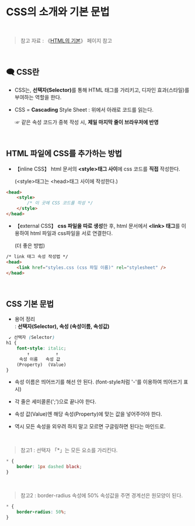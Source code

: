 # CSS의 소개와 기본 문법

<br/>

>  참고 자료 : 《<a href="https://github.com/SangYoonLee1231/TIL/blob/main/HTML%20%26%20CSS/html_basic_concept.md">HTML의 기본</a>》 페이지 참고

<br/>

## 🗨 CSS란

*  CSS는, <strong>선택자(Selector)</strong>를 통해 HTML 태그를 가리키고, 디자인 효과(스타일)를 부여하는 역할을 한다.

* CSS = <strong>Cascading</strong> Style Sheet : 위에서 아래로 코드를 읽는다.  

  ☞ 같은 속성 코드가 중복 작성 시, <strong>제일 마지막 줄이 브라우저에 반영</strong>

<br/>

## HTML 파일에 CSS를 추가하는 방법

*  【inline CSS】 html 문서의 <strong>\<style>태그 사이</strong>에 css 코드를 <strong>직접</strong> 작성한다.  

   (\<style>태그는 \<head>태그 사이에 작성한다.)

```html
<head>
    <style>
        /* 이 곳에 CSS 코드를 작성 */
    </style>
</head>
```

*  【external CSS】 <strong>css 파일을 따로 생성</strong>한 후, html 문서에서 <strong>\<link> 태그</strong>를 이용하여 html 파일과 css파일을 서로 연결한다.  

   (더 좋은 방법)

```html
/* link 태그 속성 작성법 */
<head>
    <link href="styles.css (css 파일 이름)" rel="stylesheet" />
</head>
```

<br/>

## CSS 기본 문법

* 용어 정리  
: <strong>선택자(Selector), 속성 (속성이름, 속성값)</strong>
```css
 ↙ 선택자 (Selector)
h1 {
    font-style: italic;
        ↑          ↑
     속성 이름   속성 값
    (Property)  (Value)
}
```

* 속성 이름은 띄어쓰기를 해선 안 된다. (font-style처럼 '-'를 이용하여 띄어쓰기 표시)

* 각 줄은 세미콜론(';')으로 끝나야 한다.

* 속성 값(Value)엔 해당 속성(Property)에 맞는 값을 넣어주어야 한다.

* 역시 모든 속성을 외우려 하지 말고 모르면 구글링하면 된다는 마인드로.

<br/>

> 참고1 : 선택자 「*」는 모든 요소를 가리킨다.
```css
* {
    border: 1px dashed black;
}
```

<br/>

> 참고2 : border-radius 속성에 50% 속성값을 주면 경계선은 원모양이 된다.
```css
* {
    border-radius: 50%;
}
```
